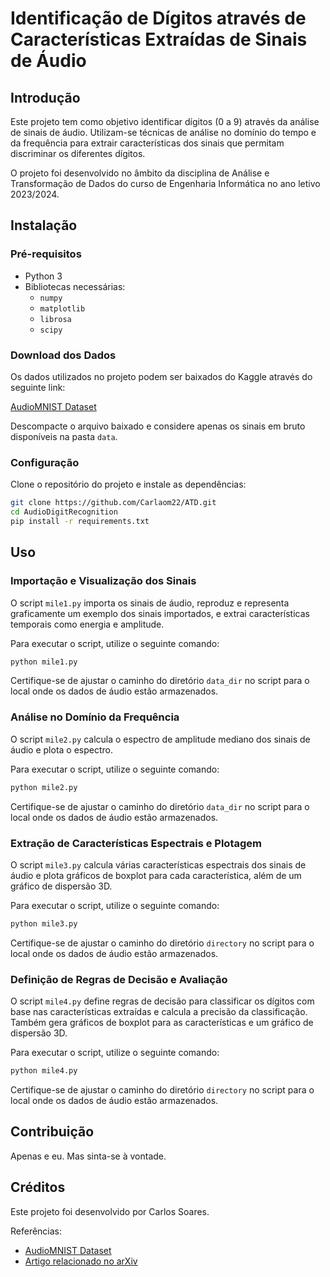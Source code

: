 # Identificação de Dígitos através de Características Extraídas de Sinais de Áudio

## Introdução

Este projeto tem como objetivo identificar dígitos (0 a 9) através da análise de sinais de áudio. Utilizam-se técnicas de análise no domínio do tempo e da frequência para extrair características dos sinais que permitam discriminar os diferentes dígitos.

O projeto foi desenvolvido no âmbito da disciplina de Análise e Transformação de Dados do curso de Engenharia Informática no ano letivo 2023/2024.

## Instalação

### Pré-requisitos

- Python 3
- Bibliotecas necessárias:
  - `numpy`
  - `matplotlib`
  - `librosa`
  - `scipy`

### Download dos Dados

Os dados utilizados no projeto podem ser baixados do Kaggle através do seguinte link:

[AudioMNIST Dataset](https://www.kaggle.com/datasets/sripaadsrinivasan/audio-mnist)

Descompacte o arquivo baixado e considere apenas os sinais em bruto disponíveis na pasta `data`.

### Configuração

Clone o repositório do projeto e instale as dependências:

```bash
git clone https://github.com/Carlaom22/ATD.git
cd AudioDigitRecognition
pip install -r requirements.txt
```

## Uso

### Importação e Visualização dos Sinais

O script `mile1.py` importa os sinais de áudio, reproduz e representa graficamente um exemplo dos sinais importados, e extrai características temporais como energia e amplitude.

Para executar o script, utilize o seguinte comando:

```bash
python mile1.py
```

Certifique-se de ajustar o caminho do diretório `data_dir` no script para o local onde os dados de áudio estão armazenados.

### Análise no Domínio da Frequência

O script `mile2.py` calcula o espectro de amplitude mediano dos sinais de áudio e plota o espectro.

Para executar o script, utilize o seguinte comando:

```bash
python mile2.py
```

Certifique-se de ajustar o caminho do diretório `data_dir` no script para o local onde os dados de áudio estão armazenados.

### Extração de Características Espectrais e Plotagem

O script `mile3.py` calcula várias características espectrais dos sinais de áudio e plota gráficos de boxplot para cada característica, além de um gráfico de dispersão 3D.

Para executar o script, utilize o seguinte comando:

```bash
python mile3.py
```

Certifique-se de ajustar o caminho do diretório `directory` no script para o local onde os dados de áudio estão armazenados.

### Definição de Regras de Decisão e Avaliação

O script `mile4.py` define regras de decisão para classificar os dígitos com base nas características extraídas e calcula a precisão da classificação. Também gera gráficos de boxplot para as características e um gráfico de dispersão 3D.

Para executar o script, utilize o seguinte comando:

```bash
python mile4.py
```

Certifique-se de ajustar o caminho do diretório `directory` no script para o local onde os dados de áudio estão armazenados.

## Contribuição

Apenas e eu. Mas sinta-se à vontade.

## Créditos

Este projeto foi desenvolvido por Carlos Soares.

Referências:

- [AudioMNIST Dataset](https://github.com/soerenab/AudioMNIST)
- [Artigo relacionado no arXiv](https://arxiv.org/abs/1807.03418)
